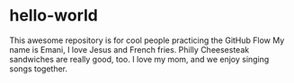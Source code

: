# hello-world
This awesome repository is for cool people practicing the GitHub Flow
My name is Emani, I love Jesus and French fries. Philly Cheesesteak sandwiches are really good, too. I love my mom, and we enjoy singing songs together.
